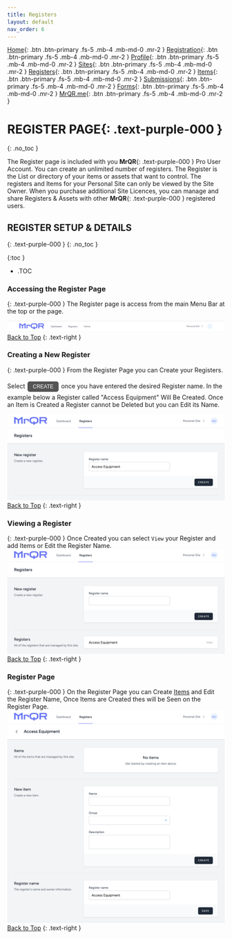 ```yaml
---
title: Registers
layout: default
nav_order: 6
---
```

[Home](https://docs.mrqr.me/index){: .btn .btn-primary .fs-5 .mb-4 .mb-md-0 .mr-2 }
[Registration](https://docs.mrqr.me/registration){: .btn .btn-primary .fs-5 .mb-4 .mb-md-0 .mr-2 }
[Profile](https://docs.mrqr.me/profile){: .btn .btn-primary .fs-5 .mb-4 .mb-md-0 .mr-2 }
[Sites](https://docs.mrqr.me/sites){: .btn .btn-primary .fs-5 .mb-4 .mb-md-0 .mr-2 }
[Registers](https://docs.mrqr.me/registers){: .btn .btn-primary .fs-5 .mb-4 .mb-md-0 .mr-2 }
[Items](https://docs.mrqr.me/assets){: .btn .btn-primary .fs-5 .mb-4 .mb-md-0 .mr-2 }
[Submissions](https://docs.mrqr.me/Submission){: .btn .btn-primary .fs-5 .mb-4 .mb-md-0 .mr-2 }
[Forms](https://docs.mrqr.me/docs/FormBuilder){: .btn .btn-primary .fs-5 .mb-4 .mb-md-0 .mr-2 }
[MrQR.me](https://mrqr.me){: .btn .btn-primary .fs-5 .mb-4 .mb-md-0 .mr-2 }

<html>
<head>
<style>
.button {
  padding: 5px 12px;
  text-align: center;
  text-decoration: none;
  display: inline-block;
  font-size: 12px;
  margin: 4px 2px;
  cursor: pointer; }
.button1 {background-color: #555555;} /* Black */
.button2 {background-color: white;}
.button1 {color: white;}
.button2 {color: black;}
.button1 {border: none;}
.button2 {border: 1px solid grey}
.button1 {border-radius: 5px;}
.button2 {border-radius: 5px;}
  
</style>
</head>
</html>

# **REGISTER PAGE**{: .text-purple-000 }
{: .no_toc }

The Register page is included with you **MrQR**{: .text-purple-000 } Pro User Account. You can create an unlimited number of registers. The Register is the List or directory of your items or assets that want to control. The registers and Items for your Personal Site can only be viewed by the Site Owner. When you purchase additional Site Licences, you can manage and share Registers & Assets with other **MrQR**{: .text-purple-000 } registered users.

## REGISTER SETUP & DETAILS
{: .text-purple-000 }
{: .no_toc }

{:toc }
- .TOC

### Accessing the Register Page
{: .text-purple-000 }
The Register page is access from the main Menu Bar at the top or the page.

![Registers](/assets/images/MrQR_Main_Menu.png "Menu Bar")
[Back to Top](https://docs.mrqr.me/registers/)
{: .text-right }

### Creating a New Register
{: .text-purple-000 }
From the Register Page you can Create your Registers. 
<html>
<body>
Select <button class="button button1">CREATE</button> once you have entered the desired Register name.
In the example below a Register called "Access Equipment" Will Be Created. Once an Item is Created a Register cannot be Deleted but you can Edit its Name.
</body>
</html>

![Registers](/assets/images/MrQR_Register_Create.png "Main Page")
[Back to Top](https://docs.mrqr.me/registers/)
{: .text-right }

### Viewing a Register
{: .text-purple-000 }
Once Created you can select `View` your Register and add Items or Edit the Register Name.
![Registers](/assets/images/MrQR_Register_Created.png "Created")
[Back to Top](https://docs.mrqr.me/registers/)
{: .text-right }

### Register Page
{: .text-purple-000 }
On the Register Page you can Create [Items](https://docs.mrqr.me/assets/) and Edit the Register Name, Once Items are Created thes will be Seen on the Register Page.
![Registers](/assets/images/MrQR_Register_View.png "View")
[Back to Top](https://docs.mrqr.me/registers/)
{: .text-right }
